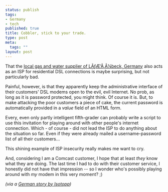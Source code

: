 ```yaml
--- 
status: publish
tags: 
- Germany
- tech
published: true
title: Cobbler, stick to your trade.
type: post
meta: 
  tags: ""
layout: post
---
```

That the <a href="http://www.stadtwerke-luebeck.de/index.php?seid=6900">local gas and water supplier of LÃƒÆ’Ã‚Â¼beck, Germany</a> also acts as an ISP for residential DSL connections is maybe surprising, but not particularly bad.

Painful, however, is that they apparently keep the administrative interface of their customers' DSL modems open to the evil, evil Internet. No prob, as long as it is password protected, you might think. Of course it is. But, to make attacking the poor customers a piece of cake, the current password is automatically provided in a <em>value</em> field of an HTML form.

Every, even only partly intelligent fifth-grader can probably write a script to use this invitation for playing around with other people's internet connection. Which - of course - did not lead the ISP to do anything about the situation so far. Even if they were already mailed a username-password list of all their customers...

This shining example of ISP insecurity really makes me want to cry.

And, considering I am a Comcast customer, I hope that at least <em>they</em> know what they are doing. The last time I had to do with their customer service, I honestly did not have that impression -- so I wonder who's possibly playing around with <em>my</em> modem in this very moment? ;)

<em>(via a <a href="http://blog.koehntopp.de/archives/1148-Travedsl-administrieren.html">German story by Isotopp</a>)</em>
